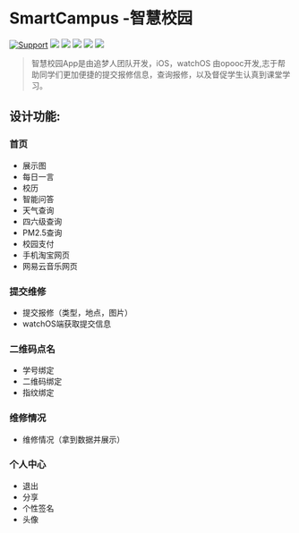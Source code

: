 # SmartCampus -智慧校园
[![Support](https://img.shields.io/badge/support-iOS%208%2B%20-blue.svg?style=flat)](https://www.apple.com/nl/ios/)
![](https://img.shields.io/badge/lanuage-Objective--C-brightgreen.svg)
![](https://img.shields.io/badge/license-apache-green.svg)
![](https://img.shields.io/badge/SQL-mysql-blue.svg)
![](https://img.shields.io/badge/system-watchOS-yellowgreen.svg)
![](https://img.shields.io/badge/system-iOS-yellowgreen.svg)


> 智慧校园App是由追梦人团队开发，iOS，watchOS 由opooc开发,志于帮助同学们更加便捷的提交报修信息，查询报修，以及督促学生认真到课堂学习。

## 设计功能:
### 首页
- 展示图
- 每日一言
- 校历
- 智能问答
- 天气查询
- 四六级查询
- PM2.5查询
- 校园支付
- 手机淘宝网页
- 网易云音乐网页


### 提交维修
- 提交报修（类型，地点，图片）
- watchOS端获取提交信息


### 二维码点名
- 学号绑定
- 二维码绑定
- 指纹绑定


### 维修情况
- 维修情况（拿到数据并展示）


### 个人中心
- 退出
- 分享
- 个性签名
- 头像






